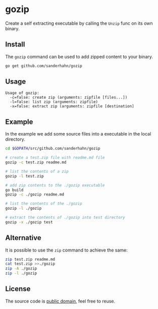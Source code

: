 # gozip

Create a self extracting executable by calling the `Unzip` func on its own binary.

## Install

The `gozip` command can be used to add zipped content to your binary.

```bash
go get github.com/sanderhahn/gozip
```

## Usage

```
Usage of gozip:
  -c=false: create zip (arguments: zipfile [files...])
  -l=false: list zip (arguments: zipfile)
  -x=false: extract zip (arguments: zipfile [destination]
```

## Example

In the example we add some source files into a executable in the local directory.

```bash
cd $GOPATH/src/github.com/sanderhahn/gozip

# create a test.zip file with readme.md file
gozip -c test.zip readme.md

# list the contents of a zip
gozip -l test.zip

# add zip contents to the ./gozip executable
go build
gozip -c ./gozip readme.md

# list the contents of the ./gozip
gozip -l ./gozip

# extract the contents of ./gozip into test directory
gozip -x ./gozip test
```

## Alternative

It is possible to use the `zip` command to achieve the same:

```bash
zip test.zip readme.md
cat test.zip >>./gozip
zip -A ./gozip
zip -l ./gozip
```

## License

The source code is [public domain](UNLICENSE.txt), feel free to reuse.
